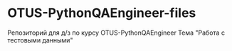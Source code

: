 # OTUS-PythonQAEngineer-files
Репозиторий для д/з по курсу OTUS-PythonQAEngineer
Тема "Работа с тестовыми данными"